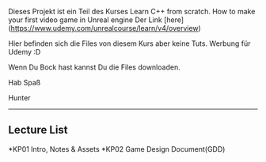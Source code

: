 Dieses Projekt ist ein Teil des Kurses Learn C++ from scratch. How to make your first video game in Unreal engine
Der Link [here] (https://www.udemy.com/unrealcourse/learn/v4/overview) 

Hier befinden sich die Files von diesem Kurs aber keine Tuts. Werbung für Udemy :D

Wenn Du Bock hast kannst Du die Files downloaden.

Hab Spaß

Hunter

---

## Lecture List
*KP01 Intro, Notes & Assets
*KP02 Game Design Document(GDD)
